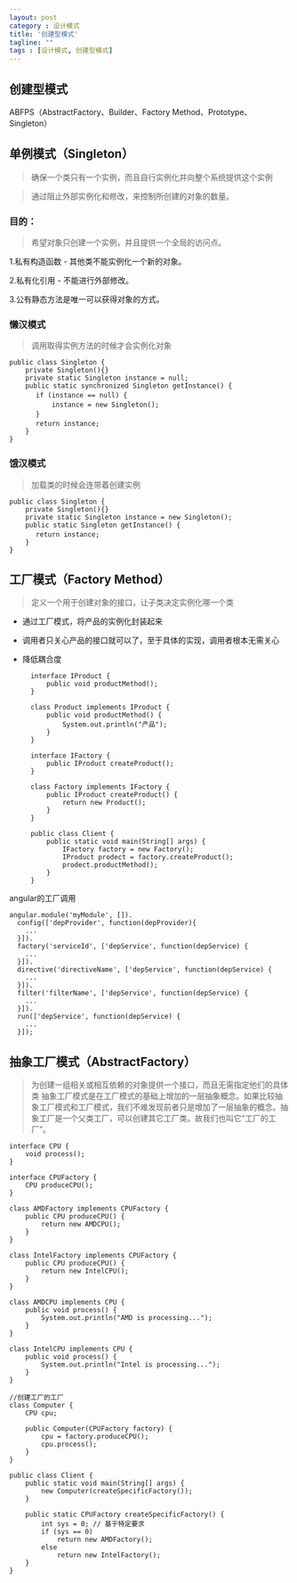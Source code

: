 ```yaml
---
layout: post
category : 设计模式
title: '创建型模式'
tagline: ""
tags : [设计模式, 创建型模式]
---
```


## 创建型模式

ABFPS（AbstractFactory、Builder、Factory Method、Prototype、Singleton）

## 单例模式（Singleton）

> 确保一个类只有一个实例，而且自行实例化并向整个系统提供这个实例

> 通过阻止外部实例化和修改，来控制所创建的对象的数量。

### 目的：

> 希望对象只创建一个实例，并且提供一个全局的访问点。

<!--break-->

1.私有构造函数 - 其他类不能实例化一个新的对象。

2.私有化引用 - 不能进行外部修改。

3.公有静态方法是唯一可以获得对象的方式。

### 懒汉模式

> 调用取得实例方法的时候才会实例化对象

    public class Singleton {
        private Singleton(){}
        private static Singleton instance = null;
        public static synchronized Singleton getInstance() {
    　　　　if (instance == null) {
    　　　　    instance = new Singleton();
    　　　　}
    　　　　return instance;
        }
    }


### 饿汉模式

> 加载类的时候会连带着创建实例

    public class Singleton {
        private Singleton(){}
        private static Singleton instance = new Singleton();
        public static Singleton getInstance() {
    　　　　return instance;
        }
    }

## 工厂模式（Factory Method）

> 定义一个用于创建对象的接口，让子类决定实例化哪一个类

- 通过工厂模式，将产品的实例化封装起来

- 调用者只关心产品的接口就可以了，至于具体的实现，调用者根本无需关心

- 降低耦合度


        interface IProduct {  
            public void productMethod();  
        }  
          
        class Product implements IProduct {  
            public void productMethod() {  
                System.out.println("产品");  
            }  
        }  
          
        interface IFactory {  
            public IProduct createProduct();  
        }  
          
        class Factory implements IFactory {  
            public IProduct createProduct() {  
                return new Product();  
            }  
        }  
          
        public class Client {  
            public static void main(String[] args) {  
                IFactory factory = new Factory();  
                IProduct prodect = factory.createProduct();  
                prodect.productMethod();  
            }  
        } 

angular的工厂调用

    angular.module('myModule', []).  
      config(['depProvider', function(depProvider){  
        ...  
      }]).  
      factory('serviceId', ['depService', function(depService) {  
        ...  
      }]).  
      directive('directiveName', ['depService', function(depService) {  
        ...  
      }]).  
      filter('filterName', ['depService', function(depService) {  
        ...  
      }]).  
      run(['depService', function(depService) {  
        ...  
      }]);  


## 抽象工厂模式（AbstractFactory）

> 为创建一组相关或相互依赖的对象提供一个接口，而且无需指定他们的具体类
> 抽象工厂模式是在工厂模式的基础上增加的一层抽象概念。如果比较抽象工厂模式和工厂模式，我们不难发现前者只是增加了一层抽象的概念。抽象工厂是一个父类工厂，可以创建其它工厂类。故我们也叫它“工厂的工厂”。


    interface CPU {
        void process();
    }
     
    interface CPUFactory {
        CPU produceCPU();
    }
     
    class AMDFactory implements CPUFactory {
        public CPU produceCPU() {
            return new AMDCPU();
        }
    }
     
    class IntelFactory implements CPUFactory {
        public CPU produceCPU() {
            return new IntelCPU();
        }
    }
     
    class AMDCPU implements CPU {
        public void process() {
            System.out.println("AMD is processing...");
        }
    }
     
    class IntelCPU implements CPU {
        public void process() {
            System.out.println("Intel is processing...");
        }
    }
     
    //创建工厂的工厂
    class Computer {
        CPU cpu;
     
        public Computer(CPUFactory factory) {
            cpu = factory.produceCPU();
            cpu.process();
        }
    }
     
    public class Client {
        public static void main(String[] args) {
            new Computer(createSpecificFactory());
        }
     
        public static CPUFactory createSpecificFactory() {
            int sys = 0; // 基于特定要求
            if (sys == 0) 
                return new AMDFactory();
            else
                return new IntelFactory();
        }
    }





